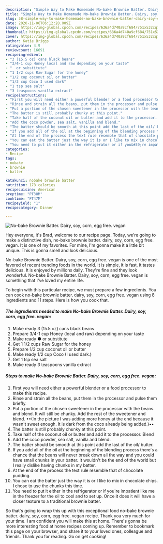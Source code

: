 ```yaml
---
description: "Simple Way to Make Homemade No-bake Brownie Batter. Dairy, soy, corn, egg free. vegan"
title: "Simple Way to Make Homemade No-bake Brownie Batter. Dairy, soy, corn, egg free. vegan"
slug: 58-simple-way-to-make-homemade-no-bake-brownie-batter-dairy-soy-corn-egg-free-vegan
date: 2020-11-06T06:12:28.009Z
image: https://img-global.cpcdn.com/recipes/636a4d740a9cf684/751x532cq70/no-bake-brownie-batter-dairy-soy-corn-egg-free-vegan-recipe-main-photo.jpg
thumbnail: https://img-global.cpcdn.com/recipes/636a4d740a9cf684/751x532cq70/no-bake-brownie-batter-dairy-soy-corn-egg-free-vegan-recipe-main-photo.jpg
cover: https://img-global.cpcdn.com/recipes/636a4d740a9cf684/751x532cq70/no-bake-brownie-batter-dairy-soy-corn-egg-free-vegan-recipe-main-photo.jpg
author: Katie Briggs
ratingvalue: 4.9
reviewcount: 16691
recipeingredient:
- "3 (15.5 oz) cans black beans"
- "3/4-1 cup Honey local and raw depending on your taste"
- "  or substitute"
- "1 1/2 cups Raw Sugar for the honey"
- "1/2 cup coconut oil or butter"
- "1/2 cup Coco I used dark"
- "1 tsp sea salt"
- "3 teaspoons vanilla extract"
recipeinstructions:
- "First you will need either a powerful blender or a food processor to make this recipe."
- "Rinse and strain all the beans, put them in the processor and pulse them briefly."
- "Put a portion of the chosen sweetener in the processor with the beans and blend. It will still be chunky. Add the rest of the sweetener and blend. ••(In the picture I was adding more honey at the end because it wasn&#39;t sweet enough. It is dark from the coco already being added.)••"
- "The batter is still probably chunky at this point."
- "Take half of the coconut oil or butter and add it to the processor. Blend"
- "Add the coco powder, sea salt, vanilla and blend."
- "The batter should be smooth at this point add the last of the oil/ butter."
- "If you add all of the oil at the beginning of the blending process there&#39;s a chance that the beans will never break down all the way and you could have small chunks in your batter. It wouldn&#39;t be the end of the world but I really dislike having chunks in my batter."
- "At the end of the process the text rule resemble that of chocolate pudding."
- "You can eat the batter just the way it is or I like to mix in chocolate chips. I chose to use the chunks this time."
- "You need to put it either in the refrigerator or if you&#39;re impatient like me in the freezer for the oil to cool and to set up. Once it does it will have a closer texture to a traditional brownie batter."
categories:
- Recipe
tags:
- nobake
- brownie
- batter

katakunci: nobake brownie batter 
nutrition: 178 calories
recipecuisine: American
preptime: "PT38M"
cooktime: "PT47M"
recipeyield: "1"
recipecategory: Dinner

---
```



![No-bake Brownie Batter. Dairy, soy, corn, egg free. vegan](https://img-global.cpcdn.com/recipes/636a4d740a9cf684/751x532cq70/no-bake-brownie-batter-dairy-soy-corn-egg-free-vegan-recipe-main-photo.jpg)

Hey everyone, it's Brad, welcome to our recipe page. Today, we're going to make a distinctive dish, no-bake brownie batter. dairy, soy, corn, egg free. vegan. It is one of my favorites. For mine, I'm gonna make it a little bit unique. This is gonna smell and look delicious.



No-bake Brownie Batter. Dairy, soy, corn, egg free. vegan is one of the most favored of recent trending foods in the world. It is simple, it is fast, it tastes delicious. It is enjoyed by millions daily. They're fine and they look wonderful. No-bake Brownie Batter. Dairy, soy, corn, egg free. vegan is something that I've loved my entire life.


To begin with this particular recipe, we must prepare a few ingredients. You can cook no-bake brownie batter. dairy, soy, corn, egg free. vegan using 8 ingredients and 11 steps. Here is how you cook that.

<!--inarticleads1-->

##### The ingredients needed to make No-bake Brownie Batter. Dairy, soy, corn, egg free. vegan:

1. Make ready 3 (15.5 oz) cans black beans
1. Prepare 3/4-1 cup Honey (local and raw) depending on your taste
1. Make ready  ● or substitute
1. Get 1 1/2 cups Raw Sugar for the honey
1. Prepare 1/2 cup coconut oil or butter
1. Make ready 1/2 cup Coco (I used dark.)
1. Get 1 tsp sea salt
1. Make ready 3 teaspoons vanilla extract




<!--inarticleads2-->

##### Steps to make No-bake Brownie Batter. Dairy, soy, corn, egg free. vegan:

1. First you will need either a powerful blender or a food processor to make this recipe.
1. Rinse and strain all the beans, put them in the processor and pulse them briefly.
1. Put a portion of the chosen sweetener in the processor with the beans and blend. It will still be chunky. Add the rest of the sweetener and blend. ••(In the picture I was adding more honey at the end because it wasn&#39;t sweet enough. It is dark from the coco already being added.)••
1. The batter is still probably chunky at this point.
1. Take half of the coconut oil or butter and add it to the processor. Blend
1. Add the coco powder, sea salt, vanilla and blend.
1. The batter should be smooth at this point add the last of the oil/ butter.
1. If you add all of the oil at the beginning of the blending process there&#39;s a chance that the beans will never break down all the way and you could have small chunks in your batter. It wouldn&#39;t be the end of the world but I really dislike having chunks in my batter.
1. At the end of the process the text rule resemble that of chocolate pudding.
1. You can eat the batter just the way it is or I like to mix in chocolate chips. I chose to use the chunks this time.
1. You need to put it either in the refrigerator or if you&#39;re impatient like me in the freezer for the oil to cool and to set up. Once it does it will have a closer texture to a traditional brownie batter.




So that's going to wrap this up with this exceptional food no-bake brownie batter. dairy, soy, corn, egg free. vegan recipe. Thank you very much for your time. I am confident you will make this at home. There's gonna be more interesting food at home recipes coming up. Remember to bookmark this page on your browser, and share it to your loved ones, colleague and friends. Thank you for reading. Go on get cooking!
